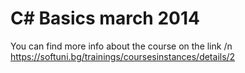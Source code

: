 C# Basics march 2014
=========================================================
You can find more info about the course on the link /n
https://softuni.bg/trainings/coursesinstances/details/2